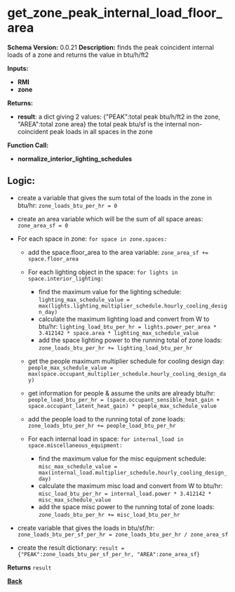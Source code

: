 # get_zone_peak_internal_load_floor_area
**Schema Version:** 0.0.21
**Description:** finds the peak coincident internal loads of a zone and returns the value in btu/h/ft2

**Inputs:** 
- **RMI**
- **zone**

**Returns:**  
- **result**: a dict giving 2 values: {"PEAK":total peak btu/h/ft2 in the zone, "AREA":total zone area} the total peak btu/sf is the internal non-coincident peak loads in all spaces in the zone
 
**Function Call:**
- **normalize_interior_lighting_schedules**


## Logic:

- create a variable that gives the sum total of the loads in the zone in btu/hr: `zone_loads_btu_per_hr = 0`
- create an area variable which will be the sum of all space areas: `zone_area_sf = 0`
 
- For each space in zone: `for space in zone.spaces:`
	- add the space.floor_area to the area variable: `zone_area_sf += space.floor_area`
	- For each lighting object in the space: `for lights in space.interior_lighting:`
		- find the maximum value for the lighting schedule: `lighting_max_schedule_value = max(lights.lighting_multiplier_schedule.hourly_cooling_design_day)`
		- calculate the maximum lighting load and convert from W to btu/hr: `lighting_load_btu_per_hr = lights.power_per_area * 3.412142 * space.area * lighting_max_schedule_value`
		- add the space lighting power to the running total of zone loads: `zone_loads_btu_per_hr += lighting_load_btu_per_hr`

	- get the people maximum multiplier schedule for cooling design day: `people_max_schedule_value = max(space.occupant_multiplier_schedule.hourly_cooling_design_day)`
	- get information for people & assume the units are already btu/hr: `people_load_btu_per_hr = (space.occupant_sensible_heat_gain + space.occupant_latent_heat_gain) * people_max_schedule_value`
	- add the people load to the running total of zone loads: `zone_loads_btu_per_hr += people_load_btu_per_hr`
	
	- For each internal load in space: `for internal_load in space.miscellaneous_equipment:`
		- find the maximum value for the misc equipment schedule: `misc_max_schedule_value = max(internal_load.multiplier_schedule.hourly_cooling_design_day)`
		- calculate the maximum misc load and convert from W to btu/hr: `misc_load_btu_per_hr = internal_load.power * 3.412142 * misc_max_schedule_value`
		- add the space misc power to the running total of zone loads: `zone_loads_btu_per_hr += misc_load_btu_per_hr`

- create variable that gives the loads in btu/sf/hr: `zone_loads_btu_per_sf_per_hr = zone_loads_btu_per_hr / zone_area_sf`
- create the result dictionary: `result = {"PEAK":zone_loads_btu_per_sf_per_hr, "AREA":zone_area_sf}`


**Returns** `result`



**[Back](../_toc.md)**
